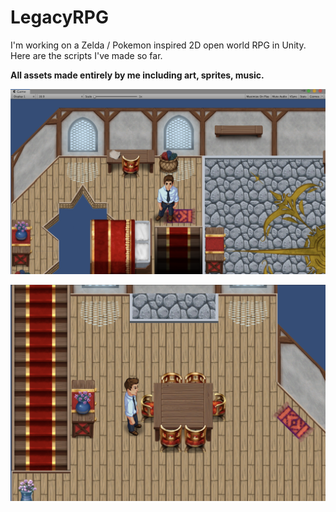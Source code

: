 # LegacyRPG
I'm working on a Zelda / Pokemon inspired 2D open world RPG in Unity. Here are the scripts I've made so far.

__All assets made entirely by me including art, sprites, music.__

![alt text](https://raw.githubusercontent.com/gabriellemadden/LegacyRPG/master/Screen%20Shot%202019-10-15%20at%2011.01.16%20PM.png)

![alt text](https://raw.githubusercontent.com/gabriellemadden/LegacyRPG/master/Screen%20Shot%202019-10-15%20at%2011.11.51%20PM.png)